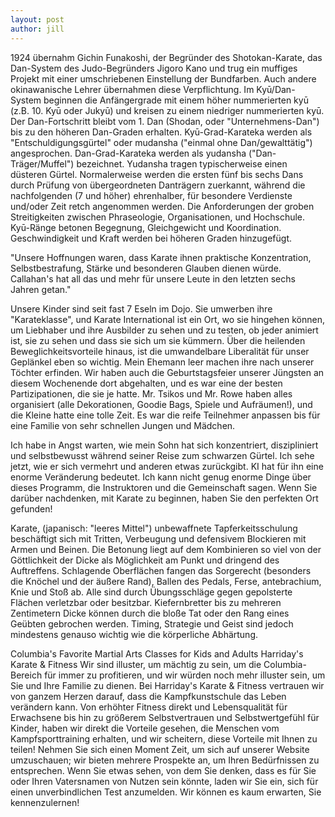 ```yaml
---
layout: post
author: jill
---
```

1924 übernahm Gichin Funakoshi, der Begründer des Shotokan-Karate, das Dan-System des Judo-Begründers Jigoro Kano und trug ein muffiges Projekt mit einer umschriebenen Einstellung der Bundfarben. Auch andere okinawanische Lehrer übernahmen diese Verpflichtung. Im Kyū/Dan-System beginnen die Anfängergrade mit einem höher nummerierten kyū (z.B. 10. Kyū oder Jukyū) und kreisen zu einem niedriger nummerierten kyū. Der Dan-Fortschritt bleibt vom 1. Dan (Shodan, oder "Unternehmens-Dan") bis zu den höheren Dan-Graden erhalten. Kyū-Grad-Karateka werden als "Entschuldigungsgürtel" oder mudansha ("einmal ohne Dan/gewalttätig") angesprochen. Dan-Grad-Karateka werden als yudansha ("Dan-Träger/Muffel") bezeichnet. Yudansha tragen typischerweise einen düsteren Gürtel. Normalerweise werden die ersten fünf bis sechs Dans durch Prüfung von übergeordneten Danträgern zuerkannt, während die nachfolgenden (7 und höher) ehrenhalber, für besondere Verdienste und/oder Zeit retch angenommen werden. Die Anforderungen der groben Streitigkeiten zwischen Phraseologie, Organisationen, und Hochschule. Kyū-Ränge betonen Begegnung, Gleichgewicht und Koordination. Geschwindigkeit und Kraft werden bei höheren Graden hinzugefügt.

"Unsere Hoffnungen waren, dass Karate ihnen praktische Konzentration, Selbstbestrafung, Stärke und besonderen Glauben dienen würde. Callahan's hat all das und mehr für unsere Leute in den letzten sechs Jahren getan."

Unsere Kinder sind seit fast 7 Eseln im Dojo. Sie umwerben ihre "Karateklasse", und Karate International ist ein Ort, wo sie hingehen können, um Liebhaber und ihre Ausbilder zu sehen und zu testen, ob jeder animiert ist, sie zu sehen und dass sie sich um sie kümmern. Über die heilenden Beweglichkeitsvorteile hinaus, ist die umwandelbare Liberalität für unser Geplänkel eben so wichtig. Mein Ehemann leer machen ihre nach unserer Töchter erfinden. Wir haben auch die Geburtstagsfeier unserer Jüngsten an diesem Wochenende dort abgehalten, und es war eine der besten Partizipationen, die sie je hatte. Mr. Tsikos und Mr. Rowe haben alles organisiert (alle Dekorationen, Goodie Bags, Spiele und Aufräumen!), und die Kleine hatte eine tolle Zeit. Es war die reife Teilnehmer anpassen bis für eine Familie von sehr schnellen Jungen und Mädchen.

Ich habe in Angst warten, wie mein Sohn hat sich konzentriert, diszipliniert und selbstbewusst während seiner Reise zum schwarzen Gürtel. Ich sehe jetzt, wie er sich vermehrt und anderen etwas zurückgibt. KI hat für ihn eine enorme Veränderung bedeutet. Ich kann nicht genug enorme Dinge über dieses Programm, die Instruktoren und die Gemeinschaft sagen. Wenn Sie darüber nachdenken, mit Karate zu beginnen, haben Sie den perfekten Ort gefunden!

Karate, (japanisch: "leeres Mittel") unbewaffnete Tapferkeitsschulung beschäftigt sich mit Tritten, Verbeugung und defensivem Blockieren mit Armen und Beinen. Die Betonung liegt auf dem Kombinieren so viel von der Göttlichkeit der Dicke als Möglichkeit am Punkt und dringend des Auftreffens. Schlagende Oberflächen fangen das Sorgerecht (besonders die Knöchel und der äußere Rand), Ballen des Pedals, Ferse, antebrachium, Knie und Stoß ab. Alle sind durch Übungsschläge gegen gepolsterte Flächen verletzbar oder besitzbar. Kiefernbretter bis zu mehreren Zentimetern Dicke können durch die bloße Tat oder den Rang eines Geübten gebrochen werden. Timing, Strategie und Geist sind jedoch mindestens genauso wichtig wie die körperliche Abhärtung.

Columbia's Favorite Martial Arts Classes for Kids and Adults Harriday's Karate & Fitness Wir sind illuster, um mächtig zu sein, um die Columbia-Bereich für immer zu profitieren, und wir würden noch mehr illuster sein, um Sie und Ihre Familie zu dienen. Bei Harriday's Karate & Fitness vertrauen wir von ganzem Herzen darauf, dass die Kampfkunstschule das Leben verändern kann. Von erhöhter Fitness direkt und Lebensqualität für Erwachsene bis hin zu größerem Selbstvertrauen und Selbstwertgefühl für Kinder, haben wir direkt die Vorteile gesehen, die Menschen vom Kampfsporttraining erhalten, und wir scheitern, diese Vorteile mit Ihnen zu teilen! Nehmen Sie sich einen Moment Zeit, um sich auf unserer Website umzuschauen; wir bieten mehrere Prospekte an, um Ihren Bedürfnissen zu entsprechen. Wenn Sie etwas sehen, von dem Sie denken, dass es für Sie oder Ihren Vatersnamen von Nutzen sein könnte, laden wir Sie ein, sich für einen unverbindlichen Test anzumelden. Wir können es kaum erwarten, Sie kennenzulernen!